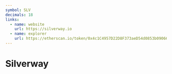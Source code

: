```yaml
---
symbol: SLV
decimals: 18
links:
  - name: website
    url: https://silverway.io
  - name: explorer
    url: https://etherscan.io/token/0x4c1C4957D22D8F373aeD54d0853b090666F6F9De
---
```


# Silverway
